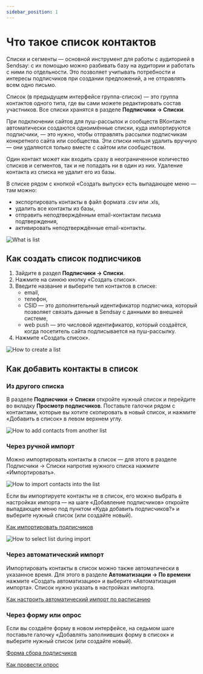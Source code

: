 ```yaml
---
sidebar_position: 1
---
```


# Что такое список контактов
Списки и сегменты — основной инструмент для работы с аудиторией в Sendsay: с их помощью можно разбивать базу на аудитории и работать с ними по отдельности. Это позволяет учитывать потребности и интересы подписчиков при создании предложений, а не отправлять всем одно письмо.

Список (в предыдущем интерфейсе группа-список) — это группа контактов одного типа, где вы сами можете редактировать состав участников.  Все списки хранятся в разделе **Подписчики → Списки**.

При подключении сайтов для пуш-рассылок и сообществ ВКонтакте автоматически создаются одноимённые списки, куда импортируются подписчики, — это нужно, чтобы отправлять рассылки подписчикам конкретного сайта или сообщества. Эти списки нельзя удалить вручную — они удаляются только вместе с сайтом или сообществом.

Один контакт может как входить сразу в неограниченное количество списков и сегментов, так и не попадать ни в один из них. Удаление контакта из списка не удалит его из базы.

В списке рядом с кнопкой «Создать выпуск» есть выпадающее меню — там можно:
- экспортировать контакты в файл формата .csv или .xls,
- удалить все контакты из базы,
- отправить неподтверждённым email-контактам письма подтверждения,
- активировать неподтверждённые email-контакты.

![What is  list](/img/subscribers/lists-and-segments\what-is-list/what-is-list.png) <br/>

## Как создать список подписчиков
1. Зайдите в раздел **Подписчики → Списки**.
2. Нажмите на синюю кнопку «Создать список».
3. Введите название и выберите тип контактов в списке:
    - email,
    - телефон,
    - CSID — это дополнительный идентификатор подписчика, который позволяет связать данные в Sendsay с данными во внешней системе,
    - web push — это числовой идентификатор, который создаётся, когда посетитель сайта подписывается на пуш-рассылку.
4. Нажмите «Создать список».

![How to create a list](/img/subscribers/lists-and-segments\what-is-list/how-to-create-a-list.gif) <br/>

## Как добавить контакты в список
### Из другого списка
В разделе **Подписчики → Списки** откройте нужный список и перейдите во вкладку **Просмотр подписчиков**. Поставьте галочки рядом с контактами, которые вы хотите скопировать в новый список, и нажмите «Добавить в список» в левом верхнем углу.

![How to add contacts from another list](/img/subscribers/lists-and-segments\what-is-list/how-to-add-contacts-from-another-list.png) <br/>

### Через ручной импорт
Можно импортировать контакты в список — для этого в разделе Подписчики → Списки напротив нужного списка нажмите «Импортировать».

![How to import contacts into the list](/img/subscribers/lists-and-segments\what-is-list/how-to-import-contacts-into-the-list.png) <br/>

Если вы импортируете контакты не в список, его можно выбрать в настройках импорта — на шаге «Добавление подписчиков» откройте выпадающее меню под пунктом «Куда добавить подписчиков?» и выберите нужный список (или создайте новый).

[Как импортировать подписчиков](../import-and-export/how-to-import-subscribers.md)

![How to select list during import](/img/subscribers/lists-and-segments\what-is-list/how-to-select-list-during-import.png) <br/>

### Через автоматический импорт
Импортировать контакты в список можно также автоматически в указанное время. Для этого в разделе **Автоматизации → По времени** нажмите «Создать автоматизацию» и выберите «Автоматизация импорта». Список нужно указать в настройках импорта.

[Как настроить автоматический импорт по расписанию](/docs/automations/autoimport/how-to-set-autoimport.mdx)

### Через форму или опрос
Если вы создаёте форму в новом интерфейсе, на седьмом шаге поставьте галочку «Добавлять заполнивших форму в список» и выберите нужный список (или создайте новый).

[Форма сбора подписчиков](/docs/forms/signup-forms.md)

[Как провести опрос](/docs/forms/how-to-conduct-a-poll.md)